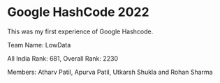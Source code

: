 # Google HashCode 2022
This was my first experience of Google Hashcode. 

Team Name: LowData 

All India Rank: 681,
Overall Rank: 2230 

Members: Atharv Patil,
         Apurva Patil,
         Utkarsh Shukla and
         Rohan Sharma
         
